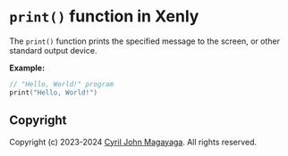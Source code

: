 # `print()` function in Xenly

The `print()` function prints the specified message to the screen, or other standard output device.

**Example:**
```swift
// "Hello, World!" program
print("Hello, World!")
```

## Copyright
Copyright (c) 2023-2024 [Cyril John Magayaga](https://github.com/magayaga). All rights reserved.
